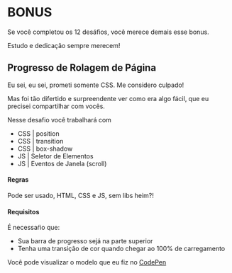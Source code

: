 # BONUS
Se você completou os 12 desáfios, você merece demais esse bonus.

Estudo e dedicação sempre merecem!


## Progresso de Rolagem de Página
Eu sei, eu sei, prometi somente CSS.
Me considero culpado!

Mas foi tão difertido e surpreendente ver como era algo fácil, que eu precisei compartilhar com vocês.

Nesse desafio você trabalhará com
  - CSS | position
  - CSS | transition
  - CSS | box-shadow
  - JS | Seletor de Elementos
  - JS | Eventos de Janela (scroll)
  
  
  
  #### Regras
  Pode ser usado, HTML, CSS e JS, sem libs heim?!
  
  
  #### Requisitos
É necessaŕio que:
  - Sua barra de progresso sejá na parte superior
  - Tenha uma transição de cor quando chegar ao 100% de carregamento
  
  Você pode visualizar o modelo que eu fiz no [CodePen](https://codepen.io/schirrel/full/LYpZKLm)
